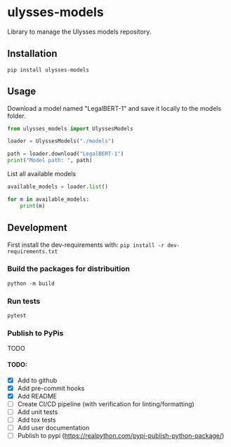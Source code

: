 # ulysses-models

Library to manage the Ulysses models repository.

## Installation

`pip install ulysses-models`

## Usage

Download a model named "LegalBERT-1" and save it locally to the models folder.

```python
from ulysses_models import UlyssesModels

loader = UlyssesModels("./models")

path = loader.download("LegalBERT-1")
print("Model path: ", path)
```

List all available models

```python
available_models = loader.list()

for m in available_models:
    print(m)
```

## Development

First install the dev-requirements with:
`pip install -r dev-requirements.txt`

### Build the packages for distribuition

`python -m build`

### Run tests

`pytest`

### Publish to PyPis

TODO

#### TODO:

- [x] Add to github
- [x] Add pre-commit hooks
- [x] Add README
- [ ] Create CI/CD pipeline (with verification for linting/formatting)
- [ ] Add unit tests
- [ ] Add tox tests
- [ ] Add user documentation
- [ ] Publish to pypi (https://realpython.com/pypi-publish-python-package/)
